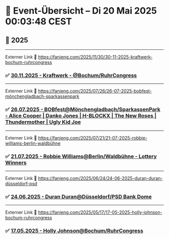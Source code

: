 # 📓 Event-Übersicht – Di 20 Mai 2025 00:03:48 CEST

## 📆 2025

---

Externer Link 🔗 https://fanieng.com/2025/11/30/30-11-2025-kraftwerk-bochum-ruhrcongress

### ✅ [30.11.2025 - Kraftwerk - @Bochum/RuhrCongress](./src/content/events/2025/11-30/index.mdx)

---

Externer Link 🔗 https://fanieng.com/2025/07/26/26-07-2025-bobfest-mönchengladbach-sparkassenpark

### ✅ [26.07.2025 - BOBfest@Mönchengladbach/SparkassenPark - Alice Cooper | Danko Jones | H-BLOCKX | The New Roses | Thundermother | Ugly Kid Joe](./src/content/events/2025/07-26/index.mdx)

---

Externer Link 🔗 https://fanieng.com/2025/07/21/21-07-2025-robbie-williams-berlin-waldbühne

### ✅ [21.07.2025 - Robbie Williams@Berlin/Waldbühne - Lottery Winners](./src/content/events/2025/07-21/index.mdx)

---

Externer Link 🔗 https://fanieng.com/2025/06/24/24-06-2025-duran-duran-düsseldorf-psd

### ✅ [24.06.2025 - Duran Duran@Düsseldorf/PSD Bank Dome](./src/content/events/2025/06-24/index.mdx)

---

Externer Link 🔗 https://fanieng.com/2025/05/17/17-05-2025-holly-johnson-bochum-ruhrcongress

### ✅ [17.05.2025 - Holly Johnson@Bochum/RuhrCongress](./src/content/events/2025/05-17/index.mdx)

